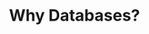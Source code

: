 ---
title: "Why Databases?"
description: ""
banner: "images/exoscale-icon.svg"
weight: 1
tags: [databases]
level: "beginner"
categories: [exoscale,kubernetes]
---